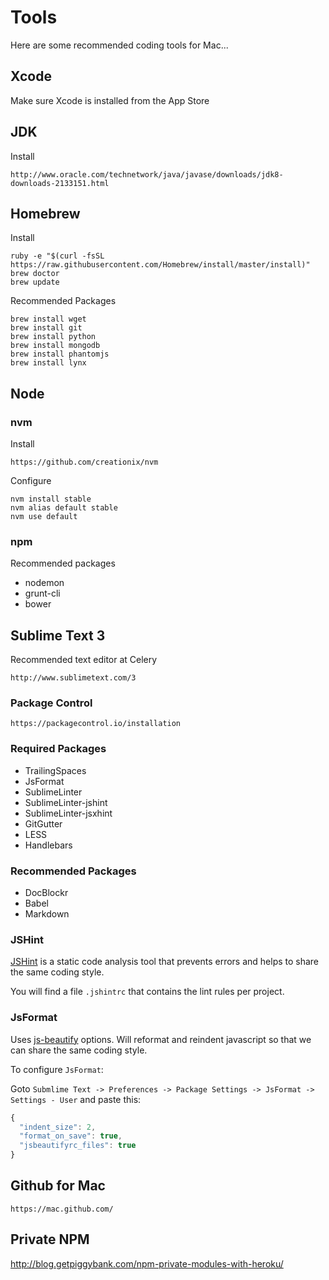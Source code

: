 # Tools

Here are some recommended coding tools for Mac...

## Xcode

Make sure Xcode is installed from the App Store

## JDK

Install

```
http://www.oracle.com/technetwork/java/javase/downloads/jdk8-downloads-2133151.html
```

## Homebrew

Install

```
ruby -e "$(curl -fsSL https://raw.githubusercontent.com/Homebrew/install/master/install)"
brew doctor
brew update
```

Recommended Packages

```
brew install wget
brew install git
brew install python
brew install mongodb
brew install phantomjs
brew install lynx
```

## Node

### nvm

Install

```
https://github.com/creationix/nvm
```

Configure

```
nvm install stable
nvm alias default stable
nvm use default
```

### npm

Recommended packages

- nodemon
- grunt-cli
- bower

## Sublime Text 3

Recommended text editor at Celery

```
http://www.sublimetext.com/3
```

### Package Control

```
https://packagecontrol.io/installation
```

### Required Packages

- TrailingSpaces
- JsFormat
- SublimeLinter
- SublimeLinter-jshint
- SublimeLinter-jsxhint
- GitGutter
- LESS
- Handlebars

### Recommended Packages

- DocBlockr
- Babel
- Markdown

### JSHint

[JSHint](https://github.com/jshint/jshint/) is a static code analysis tool that prevents errors and helps to share the same coding style.

You will find a file `.jshintrc` that contains the lint rules per project.

### JsFormat

Uses [js-beautify](https://github.com/einars/js-beautify#options) options.
Will reformat and reindent javascript so that we can share the same coding style.

To configure `JsFormat`:

Goto `Submlime Text -> Preferences -> Package Settings -> JsFormat -> Settings - User` and paste this:

```js
{
  "indent_size": 2,
  "format_on_save": true,
  "jsbeautifyrc_files": true
}
```

## Github for Mac

```
https://mac.github.com/
```

## Private NPM

http://blog.getpiggybank.com/npm-private-modules-with-heroku/
